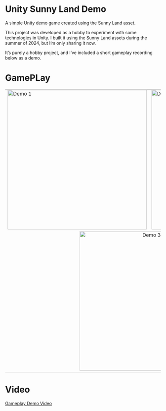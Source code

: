 # Unity Sunny Land Demo

A simple Unity demo game created using the Sunny Land asset.

This project was developed as a hobby to experiment with some technologies in Unity. I built it using the Sunny Land assets during the summer of 2024, but I’m only sharing it now.

It’s purely a hobby project, and I’ve included a short gameplay recording below as a demo.

# GamePLay 

<table>
  <tr>
    <td><img src="Recordings/demo-gameplay-1.gif" alt="Demo 1" width="450" /></td>
    <td><img src="Recordings/demo-gameplay-2.gif" alt="Demo 2" width="450" /></td>
  </tr>
  <tr>
    <td colspan="2" align="center">
      <img src="Recordings/demo-gameplay-3.gif" alt="Demo 3" width="450" />
    </td>
  </tr>
</table>

# Video
[Gameplay Demo Video](Recordings/demo-gameplay.gif)
